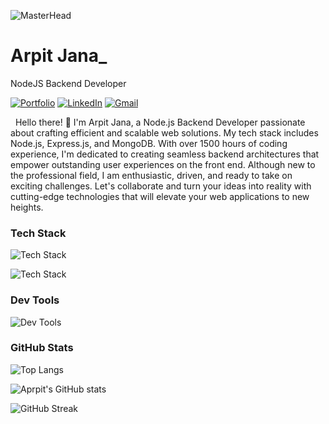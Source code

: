 ![MasterHead](https://i.pinimg.com/originals/2f/f4/28/2ff428006f3ade5f10beac69372062ab.gif)

<!-- Your title -->
# Arpit Jana_
NodeJS Backend  Developer


<!-- Your badges
You can use the website to generate badges: https://shields.io/
-->

[![Portfolio ](https://img.shields.io/badge/Portfilio-arpitjana21.github.io-white?style=flat&logo=appveyor&logoColor=white&link=https://arpitjana21.github.io/)](https://arpitjana21.github.io/)
[![LinkedIn ](https://img.shields.io/badge/LinkedIn-@arpitjana2103-0077b5?style=flat&logo=Linkedin&logoColor=white&link=https://www.linkedin.com/in/arpitjana2103/)](https://www.linkedin.com/in/arpitjana2103/)
[![Gmail ](https://img.shields.io/badge/Email-arpitjana2103@gmail.com-red?style=flat&logo=gmail&logoColor=white&link=mailto:arpitjana2103@gmail.com)](mailto:arpitjana2103@gmail.com)

&nbsp;
Hello there! 👋 I'm Arpit Jana, a Node.js Backend Developer passionate about crafting efficient and scalable web solutions. My tech stack includes Node.js, Express.js, and MongoDB. With over 1500 hours of coding experience, I'm dedicated to creating seamless backend architectures that empower outstanding user experiences on the front end. Although new to the professional field, I am enthusiastic, driven, and ready to take on exciting challenges. Let's collaborate and turn your ideas into reality with cutting-edge technologies that will elevate your web applications to new heights.

 
<h3 align="left">Tech Stack</h3>

![Tech Stack](https://skillicons.dev/icons?i=html,css,js,typescript,cpp&theme=light)

![Tech Stack](https://skillicons.dev/icons?i=nodejs,expressjs,mongodb,mysql,redis,pug)

<h3 align="left">Dev Tools</h3>

![Dev Tools](https://skillicons.dev/icons?i=vscode,git,github,postman,githubactions,aws)

<h3 align="left">GitHub Stats</h3>

![Top Langs](https://github-readme-stats.vercel.app/api/top-langs/?username=arpitjana21&layout=compact)

![Aprpit's GitHub stats](https://github-readme-stats.vercel.app/api?username=arpitjana21\&rank_icon=github)

![GitHub Streak](https://github-readme-streak-stats.herokuapp.com?user=arpitjana21)
